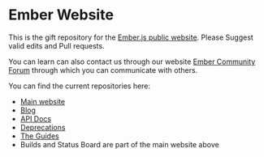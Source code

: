 # Ember Website
This is the gift  repository for the [Ember.js public website](https://emberjs.com). 
Please Suggest valid edits and Pull requests.

You can learn can also contact us through our website [Ember Community Forum](http://discuss.emberjs.com/) through which you can communicate with others.

You can find the current repositories here:
- [Main website](https://github.com/ember-learn/ember-website)
- [Blog](https://github.com/ember-learn/ember-blog)
- [API Docs](https://github.com/ember-learn/ember-api-docs) 
- [Deprecations](https://github.com/ember-learn/deprecation-app) 
- [The Guides](https://github.com/ember-learn/guides-source)
- Builds and Status Board are part of the main website above


